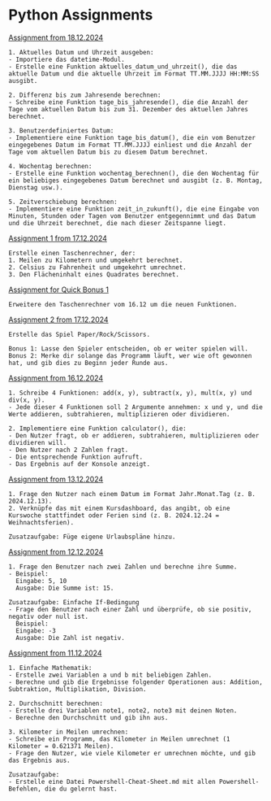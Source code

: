 # Python Assignments

[Assignment from 18.12.2024](./assiments/assiment_241218.py)

```
1. Aktuelles Datum und Uhrzeit ausgeben:
- Importiere das datetime-Modul.
- Erstelle eine Funktion aktuelles_datum_und_uhrzeit(), die das aktuelle Datum und die aktuelle Uhrzeit im Format TT.MM.JJJJ HH:MM:SS ausgibt.

2. Differenz bis zum Jahresende berechnen:
- Schreibe eine Funktion tage_bis_jahresende(), die die Anzahl der Tage vom aktuellen Datum bis zum 31. Dezember des aktuellen Jahres berechnet.

3. Benutzerdefiniertes Datum:
- Implementiere eine Funktion tage_bis_datum(), die ein vom Benutzer eingegebenes Datum im Format TT.MM.JJJJ einliest und die Anzahl der Tage vom aktuellen Datum bis zu diesem Datum berechnet.

4. Wochentag berechnen:
- Erstelle eine Funktion wochentag_berechnen(), die den Wochentag für ein beliebiges eingegebenes Datum berechnet und ausgibt (z. B. Montag, Dienstag usw.).

5. Zeitverschiebung berechnen:
- Implementiere eine Funktion zeit_in_zukunft(), die eine Eingabe von Minuten, Stunden oder Tagen vom Benutzer entgegennimmt und das Datum und die Uhrzeit berechnet, die nach dieser Zeitspanne liegt.
```

[Assignment 1 from 17.12.2024](./assiments/assiment_241217-1.py)

```
Erstelle einen Taschenrechner, der:
1. Meilen zu Kilometern und umgekehrt berechnet.
2. Celsius zu Fahrenheit und umgekehrt umrechnet.
3. Den Flächeninhalt eines Quadrates berechnet.
```

[Assignment for Quick Bonus 1](./assiments/assiment_241217-1-bonus.py)

```
Erweitere den Taschenrechner vom 16.12 um die neuen Funktionen.
```

[Assignment 2 from 17.12.2024](./assiments/assiment_241217-2.py)

```
Erstelle das Spiel Paper/Rock/Scissors.

Bonus 1: Lasse den Spieler entscheiden, ob er weiter spielen will.
Bonus 2: Merke dir solange das Programm läuft, wer wie oft gewonnen hat, und gib dies zu Beginn jeder Runde aus.
```

[Assignment from 16.12.2024](./assiments/assiment_241216.py)

```
1. Schreibe 4 Funktionen: add(x, y), subtract(x, y), mult(x, y) und div(x, y).
- Jede dieser 4 Funktionen soll 2 Argumente annehmen: x und y, und die Werte addieren, subtrahieren, multiplizieren oder dividieren.

2. Implementiere eine Funktion calculator(), die:
- Den Nutzer fragt, ob er addieren, subtrahieren, multiplizieren oder dividieren will.
- Den Nutzer nach 2 Zahlen fragt.
- Die entsprechende Funktion aufruft.
- Das Ergebnis auf der Konsole anzeigt.
```

[Assignment from 13.12.2024](./assiments/assiment_241213.py)

```
1. Frage den Nutzer nach einem Datum im Format Jahr.Monat.Tag (z. B. 2024.12.13).
2. Verknüpfe das mit einem Kursdashboard, das angibt, ob eine Kurswoche stattfindet oder Ferien sind (z. B. 2024.12.24 = Weihnachtsferien).

Zusatzaufgabe: Füge eigene Urlaubspläne hinzu.
```

[Assignment from 12.12.2024](./assiments/assiment_241212.py)

```
1. Frage den Benutzer nach zwei Zahlen und berechne ihre Summe.
- Beispiel:
  Eingabe: 5, 10
  Ausgabe: Die Summe ist: 15.

Zusatzaufgabe: Einfache If-Bedingung
- Frage den Benutzer nach einer Zahl und überprüfe, ob sie positiv, negativ oder null ist.
  Beispiel:
  Eingabe: -3
  Ausgabe: Die Zahl ist negativ.
```

[Assignment from 11.12.2024](./assiments/assiment_241211.py)

```
1. Einfache Mathematik:
- Erstelle zwei Variablen a und b mit beliebigen Zahlen.
- Berechne und gib die Ergebnisse folgender Operationen aus: Addition, Subtraktion, Multiplikation, Division.

2. Durchschnitt berechnen:
- Erstelle drei Variablen note1, note2, note3 mit deinen Noten.
- Berechne den Durchschnitt und gib ihn aus.

3. Kilometer in Meilen umrechnen:
- Schreibe ein Programm, das Kilometer in Meilen umrechnet (1 Kilometer = 0.621371 Meilen).
- Frage den Nutzer, wie viele Kilometer er umrechnen möchte, und gib das Ergebnis aus.

Zusatzaufgabe:
- Erstelle eine Datei Powershell-Cheat-Sheet.md mit allen Powershell-Befehlen, die du gelernt hast.
